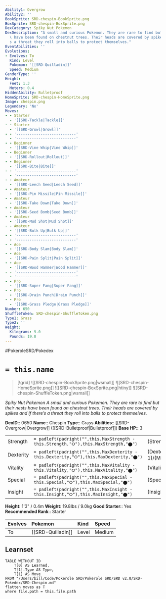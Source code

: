 ```yaml
---
Ability1: Overgrow
Ability2: ''
BookSprite: SRD-chespin-BookSprite.png
BoxSprite: SRD-chespin-BoxSprite.png
DexCategory: Spiky Nut Pokemon
DexDescription: "A small and curious Pokemon. They are rare to find but their nests\
  \ have been found on chestnut trees. Their heads are covered by spikes and if there\u2019\
  s a threat they roll into balls to protect themselves."
EventAbilities: ''
Evolutions:
- Evolves: To
  Kind: Level
  Pokemon: '[[SRD-Quilladin]]'
  Speed: Medium
GenderType: ''
Height:
  Feet: 1.3
  Meters: 0.4
HiddenAbility: Bulletproof
HomeSprite: SRD-chespin-HomeSprite.png
Image: chespin.png
Legendary: 'No'
Moves:
- - Starter
  - '[[SRD-Tackle|Tackle]]'
- - Starter
  - '[[SRD-Growl|Growl]]'
- - '---------------------------'
  - '---------------------------'
- - Beginner
  - '[[SRD-Vine Whip|Vine Whip]]'
- - Beginner
  - '[[SRD-Rollout|Rollout]]'
- - Beginner
  - '[[SRD-Bite|Bite]]'
- - '---------------------------'
  - '---------------------------'
- - Amateur
  - '[[SRD-Leech Seed|Leech Seed]]'
- - Amateur
  - '[[SRD-Pin Missile|Pin Missile]]'
- - Amateur
  - '[[SRD-Take Down|Take Down]]'
- - Amateur
  - '[[SRD-Seed Bomb|Seed Bomb]]'
- - Amateur
  - '[[SRD-Mud Shot|Mud Shot]]'
- - Amateur
  - '[[SRD-Bulk Up|Bulk Up]]'
- - '---------------------------'
  - '---------------------------'
- - Ace
  - '[[SRD-Body Slam|Body Slam]]'
- - Ace
  - '[[SRD-Pain Split|Pain Split]]'
- - Ace
  - '[[SRD-Wood Hammer|Wood Hammer]]'
- - '---------------------------'
  - '---------------------------'
- - Pro
  - '[[SRD-Super Fang|Super Fang]]'
- - Pro
  - '[[SRD-Drain Punch|Drain Punch]]'
- - Pro
  - '[[SRD-Grass Pledge|Grass Pledge]]'
Number: 650
ShuffleToken: SRD-chespin-ShuffleToken.png
Type1: Grass
Type2: ''
Weight:
  Kilograms: 9.0
  Pounds: 19.8
---
```


#PokeroleSRD/Pokedex

# `= this.name`

> [!grid]
> ![[SRD-chespin-BookSprite.png|wsmall]]
> ![[SRD-chespin-HomeSprite.png]]
> ![[SRD-chespin-BoxSprite.png|htiny]]
> ![[SRD-chespin-ShuffleToken.png|wsmall]]


*Spiky Nut Pokemon*
*A small and curious Pokemon. They are rare to find but their nests have been found on chestnut trees. Their heads are covered by spikes and if there’s a threat they roll into balls to protect themselves.*

**DexID**:: 0650
**Name**:: Chespin
**Type**:: Grass
**Abilities**:: [[SRD-Overgrow|Overgrow]] ([[SRD-Bulletproof|Bulletproof]])
**Base HP**:: 3

|           |                                                                                        |                                          |
| --------- | -------------------------------------------------------------------------------------- | ---------------------------------------- |
| Strength  | `= padleft(padright("",this.MaxStrength - this.Strength,"⭘"),this.MaxStrength,"⬤")`    | (Strength::2)/(MaxStrength::4)   |
| Dexterity | `= padleft(padright("",this.MaxDexterity - this.Dexterity,"⭘"),this.MaxDexterity,"⬤")` | (Dexterity:: 1)/(MaxDexterity::3) |
| Vitality  | `= padleft(padright("",this.MaxVitality - this.Vitality,"⭘"),this.MaxVitality,"⬤")`    | (Vitality::2)/(MaxVitality::4)   |
| Special   | `= padleft(padright("",this.MaxSpecial - this.Special,"⭘"),this.MaxSpecial,"⬤")`       | (Special::2)/(MaxSpecial::4)     |
| Insight   | `= padleft(padright("",this.MaxInsight - this.Insight,"⭘"),this.MaxInsight,"⬤")`       | (Insight::2)/(MaxInsight::4)     |

**Height**: 1'3" / 0.4m
**Weight**: 19.8lbs / 9.0kg
**Good Starter**:: Yes
**Recommended Rank**:: Starter

| Evolves   | Pokemon           | Kind   | Speed   |
|:----------|:------------------|:-------|:--------|
| To        | [[SRD-Quilladin]] | Level  | Medium  |

## Learnset

```dataview
TABLE WITHOUT ID
    T[0] AS Learned,
    T[1].Type AS Type,
    T[1] AS Move
FROM "/Users/bill/Code/Pokerole SRD/Pokerole SRD/SRD v2.0/SRD-Pokedex/SRD-Chespin.md"
flatten moves as T
where file.path = this.file.path
```
